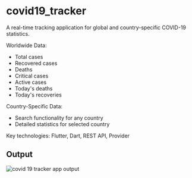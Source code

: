 # covid19_tracker
A real-time tracking application for global and country-specific COVID-19 statistics.


Worldwide Data:
- Total cases
- Recovered cases
- Deaths
- Critical cases
- Active cases
- Today's deaths
- Today's recoveries

Country-Specific Data:
- Search functionality for any country
- Detailed statistics for selected country

Key technologies: Flutter, Dart, REST API, Provider


## Output
![covid 19 tracker app output](https://github.com/user-attachments/assets/7486b970-fc10-4cb9-94ad-07f959f225a6)

